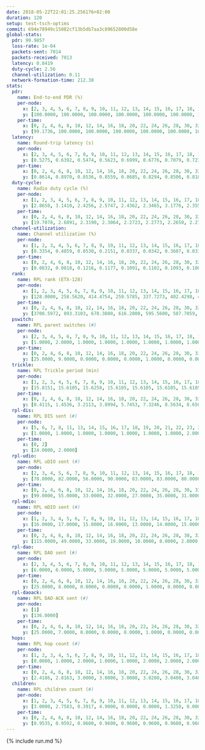 ```yaml
---
date: 2018-05-22T22:01:25.256176+02:00
duration: 120
setup: test-tsch-optims
commit: 694e78949c15882cf13b5db7aa3c89652800d58e
global-stats:
  pdr: 99.9857
  loss-rate: 1e-04
  packets-sent: 7014
  packets-received: 7013
  latency: 0.8419
  duty-cycle: 2.56
  channel-utilization: 0.11
  network-formation-time: 212.38
stats:
  pdr:
    name: End-to-end PDR (%)
    per-node:
      x: [2, 3, 4, 5, 6, 7, 8, 9, 10, 11, 12, 13, 14, 15, 16, 17, 18, 19, 20, 21, 22, 23, 24, 25]
      y: [100.0000, 100.0000, 100.0000, 100.0000, 100.0000, 100.0000, 100.0000, 100.0000, 100.0000, 99.6815, 100.0000, 100.0000, 100.0000, 100.0000, 100.0000, 100.0000, 100.0000, 100.0000, 100.0000, 100.0000, 100.0000, 100.0000, 100.0000, 100.0000]
    per-time:
      x: [0, 2, 4, 6, 8, 10, 12, 14, 16, 18, 20, 22, 24, 26, 28, 30, 32, 34, 36, 38, 40, 42, 44, 46, 48, 50, 52, 54, 56, 58, 60, 62, 64, 66, 68, 70, 72, 74, 76, 78, 80, 82, 84, 86, 88, 90, 92, 94, 96, 98, 100, 102, 104, 106, 108, 110, 112, 114, 116, 118]
      y: [99.1736, 100.0000, 100.0000, 100.0000, 100.0000, 100.0000, 100.0000, 100.0000, 100.0000, 100.0000, 100.0000, 100.0000, 100.0000, 100.0000, 100.0000, 100.0000, 100.0000, 100.0000, 100.0000, 100.0000, 100.0000, 100.0000, 100.0000, 100.0000, 100.0000, 100.0000, 100.0000, 100.0000, 100.0000, 100.0000, 100.0000, 100.0000, 100.0000, 100.0000, 100.0000, 100.0000, 100.0000, 100.0000, 100.0000, 100.0000, 100.0000, 100.0000, 100.0000, 100.0000, 100.0000, 100.0000, 100.0000, 100.0000, 100.0000, 100.0000, 100.0000, 100.0000, 100.0000, 100.0000, 100.0000, 100.0000, 100.0000, 100.0000, 100.0000, null]
  latency:
    name: Round-trip latency (s)
    per-node:
      x: [2, 3, 4, 5, 6, 7, 8, 9, 10, 11, 12, 13, 14, 15, 16, 17, 18, 19, 20, 21, 22, 23, 24, 25]
      y: [0.5275, 0.6392, 0.5474, 0.5623, 0.6999, 0.6776, 0.7079, 0.7237, 0.6307, 0.8561, 0.6264, 0.7528, 0.9019, 0.8248, 0.9174, 0.8395, 0.9662, 0.9715, 1.1078, 1.1392, 1.0311, 1.1835, 1.1237, 1.2340]
    per-time:
      x: [0, 2, 4, 6, 8, 10, 12, 14, 16, 18, 20, 22, 24, 26, 28, 30, 32, 34, 36, 38, 40, 42, 44, 46, 48, 50, 52, 54, 56, 58, 60, 62, 64, 66, 68, 70, 72, 74, 76, 78, 80, 82, 84, 86, 88, 90, 92, 94, 96, 98, 100, 102, 104, 106, 108, 110, 112, 114, 116, 118]
      y: [0.8614, 0.8970, 0.8536, 0.8559, 0.8685, 0.8294, 0.8506, 0.8180, 0.8125, 0.8207, 0.8801, 0.8820, 0.8284, 0.8888, 0.8509, 0.8519, 0.8603, 0.8610, 0.8718, 0.8874, 0.8422, 0.8259, 0.8650, 0.8527, 0.8409, 0.8470, 0.8451, 0.8427, 0.8875, 0.8471, 0.8502, 0.8443, 0.8509, 0.8141, 0.8358, 0.8298, 0.8762, 0.8378, 0.8228, 0.8361, 0.8117, 0.8528, 0.8503, 0.7742, 0.7871, 0.8435, 0.7887, 0.8073, 0.8362, 0.8281, 0.8179, 0.7848, 0.8339, 0.8343, 0.8560, 0.8444, 0.7910, 0.8580, 0.8600, null]
  duty-cycle:
    name: Radio duty cycle (%)
    per-node:
      x: [1, 2, 3, 4, 5, 6, 7, 8, 9, 10, 11, 12, 13, 14, 15, 16, 17, 18, 19, 20, 21, 22, 23, 24, 25]
      y: [2.8650, 3.1410, 2.4256, 2.5747, 2.4362, 2.3465, 3.1776, 2.3556, 2.4278, 2.1724, 2.4216, 2.4444, 2.4726, 2.4145, 3.1083, 2.3157, 2.4146, 2.7737, 2.5399, 2.4947, 2.4586, 2.5707, 2.4270, 2.6547, 2.6833]
    per-time:
      x: [0, 2, 4, 6, 8, 10, 12, 14, 16, 18, 20, 22, 24, 26, 28, 30, 32, 34, 36, 38, 40, 42, 44, 46, 48, 50, 52, 54, 56, 58, 60, 62, 64, 66, 68, 70, 72, 74, 76, 78, 80, 82, 84, 86, 88, 90, 92, 94, 96, 98, 100, 102, 104, 106, 108, 110, 112, 114, 116, 118]
      y: [19.7078, 2.6891, 2.3190, 2.3064, 2.2723, 2.2773, 2.2650, 2.2785, 2.2673, 2.2540, 2.2462, 2.2471, 2.2917, 2.2828, 2.2978, 2.3030, 2.2938, 2.2691, 2.2797, 2.2843, 2.2948, 2.2563, 2.2730, 2.2378, 2.2868, 2.2659, 2.2605, 2.2745, 2.2722, 2.2826, 2.2968, 2.2497, 2.2698, 2.2627, 2.2584, 2.2516, 2.2673, 2.2540, 2.2701, 2.2613, 2.2653, 2.2604, 2.2573, 2.3081, 2.2422, 2.2291, 2.2310, 2.2583, 2.2486, 2.2481, 2.2613, 2.2489, 2.2477, 2.2143, 2.2742, 2.2550, 2.2686, 2.2733, 2.2349, 2.2730]
  channel-utilization:
    name: Channel utilization (%)
    per-node:
      x: [1, 2, 3, 4, 5, 6, 7, 8, 9, 10, 11, 12, 13, 14, 15, 16, 17, 18, 19, 20, 21, 22, 23, 24, 25]
      y: [0.3354, 0.4859, 0.0530, 0.2151, 0.0337, 0.0342, 0.3607, 0.0338, 0.0744, 0.0299, 0.0368, 0.0701, 0.0443, 0.0304, 0.3206, 0.0340, 0.0342, 0.1634, 0.0501, 0.0463, 0.0347, 0.0400, 0.0364, 0.0532, 0.0403]
    per-time:
      x: [0, 2, 4, 6, 8, 10, 12, 14, 16, 18, 20, 22, 24, 26, 28, 30, 32, 34, 36, 38, 40, 42, 44, 46, 48, 50, 52, 54, 56, 58, 60, 62, 64, 66, 68, 70, 72, 74, 76, 78, 80, 82, 84, 86, 88, 90, 92, 94, 96, 98, 100, 102, 104, 106, 108, 110, 112, 114, 116, 118]
      y: [0.0832, 0.0818, 0.1216, 0.1177, 0.1091, 0.1102, 0.1093, 0.1086, 0.1098, 0.1020, 0.1027, 0.1040, 0.1176, 0.1149, 0.1185, 0.1218, 0.1152, 0.1087, 0.1121, 0.1162, 0.1191, 0.1049, 0.1103, 0.1016, 0.1123, 0.1074, 0.1075, 0.1120, 0.1114, 0.1149, 0.1180, 0.1042, 0.1080, 0.1097, 0.1040, 0.1032, 0.1110, 0.1068, 0.1071, 0.1083, 0.1090, 0.1049, 0.1087, 0.1147, 0.1047, 0.0969, 0.0989, 0.1057, 0.0998, 0.1021, 0.1073, 0.1053, 0.0983, 0.0967, 0.1073, 0.1058, 0.1097, 0.1093, 0.1028, 0.1042]
  rank:
    name: RPL rank (ETX-128)
    per-node:
      x: [1, 2, 3, 4, 5, 6, 7, 8, 9, 10, 11, 12, 13, 14, 15, 16, 17, 18, 19, 20, 21, 22, 23, 24, 25]
      y: [128.0000, 258.5620, 414.4754, 259.5785, 337.7273, 402.4298, 406.7769, 423.3967, 460.2397, 403.5620, 665.6855, 505.0744, 539.5000, 658.0488, 555.0661, 726.6721, 690.1301, 711.2705, 736.9421, 1354.7519, 1426.0397, 871.3884, 927.2742, 1414.6942, 990.0909]
    per-time:
      x: [0, 2, 4, 6, 8, 10, 12, 14, 16, 18, 20, 22, 24, 26, 28, 30, 32, 34, 36, 38, 40, 42, 44, 46, 48, 50, 52, 54, 56, 58, 60, 62, 64, 66, 68, 70, 72, 74, 76, 78, 80, 82, 84, 86, 88, 90, 92, 94, 96, 98, 100, 102, 104, 106, 108, 110, 112, 114, 116, 118]
      y: [3708.5972, 893.3103, 678.3800, 616.2800, 595.5600, 587.7059, 569.9000, 569.2800, 568.9200, 568.5000, 573.8800, 572.4600, 578.6200, 602.4800, 621.7400, 629.8600, 616.9600, 614.6200, 608.3269, 598.2500, 582.4510, 583.6667, 574.4600, 572.2800, 570.5686, 557.0000, 558.7400, 556.5490, 557.1538, 553.8200, 558.3333, 554.4600, 550.6600, 555.2800, 557.8800, 561.7647, 573.5600, 577.7200, 575.5800, 572.3800, 586.0000, 582.6078, 577.4800, 584.8039, 571.5294, 570.5098, 565.3333, 558.2400, 558.5800, 560.9000, 564.8235, 553.9000, 543.3000, 545.3400, 548.8800, 555.0000, 557.0000, 548.9400, 545.1800, 547.9800]
  pswitch:
    name: RPL parent switches (#)
    per-node:
      x: [2, 3, 4, 5, 6, 7, 8, 9, 10, 11, 12, 13, 14, 15, 16, 17, 18, 19, 20, 21, 22, 23, 24, 25]
      y: [1.0000, 2.0000, 1.0000, 1.0000, 1.0000, 1.0000, 1.0000, 1.0000, 1.0000, 4.0000, 1.0000, 2.0000, 3.0000, 1.0000, 2.0000, 3.0000, 2.0000, 1.0000, 9.0000, 6.0000, 1.0000, 5.0000, 1.0000, 4.0000]
    per-time:
      x: [0, 2, 4, 6, 8, 10, 12, 14, 16, 18, 20, 22, 24, 26, 28, 30, 32, 34, 36, 38, 40, 42, 44, 46, 48, 50, 52, 54, 56, 58, 60, 62, 64, 66, 68, 70, 72, 74, 76, 78, 80, 82, 84, 86, 88, 90, 92, 94, 96, 98, 100, 102, 104, 106, 108, 110, 112]
      y: [25.0000, 9.0000, 0.0000, 0.0000, 0.0000, 1.0000, 0.0000, 0.0000, 0.0000, 0.0000, 0.0000, 0.0000, 0.0000, 0.0000, 0.0000, 0.0000, 0.0000, 0.0000, 2.0000, 2.0000, 1.0000, 1.0000, 0.0000, 0.0000, 1.0000, 0.0000, 0.0000, 1.0000, 2.0000, 0.0000, 1.0000, 0.0000, 0.0000, 0.0000, 0.0000, 1.0000, 0.0000, 0.0000, 0.0000, 0.0000, 1.0000, 1.0000, 0.0000, 1.0000, 1.0000, 1.0000, 1.0000, 0.0000, 0.0000, 0.0000, 1.0000, 0.0000, 0.0000, 0.0000, 0.0000, 0.0000, 1.0000]
  trickle:
    name: RPL Trickle period (min)
    per-node:
      x: [1, 2, 3, 4, 5, 6, 7, 8, 9, 10, 11, 12, 13, 14, 15, 16, 17, 18, 19, 20, 21, 22, 23, 24, 25]
      y: [15.8151, 15.6105, 15.6258, 15.6105, 15.6105, 15.6105, 15.6105, 15.6105, 15.5924, 15.5924, 14.9526, 15.6105, 15.5978, 15.5509, 15.5817, 15.5973, 15.6220, 15.0718, 15.5772, 15.0128, 15.0057, 14.8370, 15.3171, 15.1913, 15.4486]
    per-time:
      x: [0, 2, 4, 6, 8, 10, 12, 14, 16, 18, 20, 22, 24, 26, 28, 30, 32, 34, 36, 38, 40, 42, 44, 46, 48, 50, 52, 54, 56, 58, 60, 62, 64, 66, 68, 70, 72, 74, 76, 78, 80, 82, 84, 86, 88, 90, 92, 94, 96, 98, 100, 102, 104, 106, 108, 110, 112, 114, 116, 118]
      y: [0.4115, 1.4536, 3.2113, 3.8994, 5.7453, 7.3246, 8.5634, 8.6508, 8.9129, 14.6801, 16.2529, 17.1267, 17.4763, 17.4763, 17.4763, 17.4763, 17.4763, 17.4763, 17.4763, 17.4763, 17.4763, 17.4763, 17.4763, 17.4763, 17.4763, 17.4763, 17.4763, 17.4763, 17.4763, 17.4763, 17.4763, 17.4763, 17.4763, 17.4763, 17.4763, 17.4763, 17.4763, 17.4763, 17.4763, 17.4763, 17.4763, 17.4763, 17.4763, 17.4763, 17.4763, 17.4763, 17.4763, 17.4763, 17.4763, 17.4763, 17.4763, 17.4763, 17.4763, 17.4763, 17.4763, 17.4763, 17.4763, 17.4763, 17.4763, 17.4763]
  rpl-dis:
    name: RPL DIS sent (#)
    per-node:
      x: [5, 6, 7, 8, 11, 13, 14, 15, 16, 17, 18, 19, 20, 21, 22, 23, 24, 25]
      y: [1.0000, 1.0000, 1.0000, 1.0000, 1.0000, 1.0000, 1.0000, 2.0000, 1.0000, 1.0000, 1.0000, 1.0000, 2.0000, 2.0000, 1.0000, 2.0000, 1.0000, 5.0000]
    per-time:
      x: [0, 2]
      y: [24.0000, 2.0000]
  rpl-udio:
    name: RPL uDIO sent (#)
    per-node:
      x: [2, 3, 4, 5, 6, 7, 8, 9, 10, 11, 12, 13, 14, 15, 16, 17, 18, 19, 20, 21, 22, 23, 24, 25]
      y: [78.0000, 82.0000, 56.0000, 90.0000, 83.0000, 83.0000, 80.0000, 79.0000, 81.0000, 87.0000, 80.0000, 88.0000, 82.0000, 71.0000, 89.0000, 85.0000, 72.0000, 78.0000, 88.0000, 90.0000, 81.0000, 91.0000, 86.0000, 90.0000]
    per-time:
      x: [0, 2, 4, 6, 8, 10, 12, 14, 16, 18, 20, 22, 24, 26, 28, 30, 32, 34, 36, 38, 40, 42, 44, 46, 48, 50, 52, 54, 56, 58, 60, 62, 64, 66, 68, 70, 72, 74, 76, 78, 80, 82, 84, 86, 88, 90, 92, 94, 96, 98, 100, 102, 104, 106, 108, 110, 112, 114, 116, 118, 120]
      y: [99.0000, 55.0000, 33.0000, 32.0000, 27.0000, 35.0000, 31.0000, 32.0000, 32.0000, 31.0000, 30.0000, 33.0000, 30.0000, 35.0000, 29.0000, 39.0000, 30.0000, 30.0000, 33.0000, 29.0000, 31.0000, 31.0000, 32.0000, 32.0000, 31.0000, 32.0000, 30.0000, 31.0000, 28.0000, 27.0000, 36.0000, 34.0000, 33.0000, 32.0000, 27.0000, 27.0000, 36.0000, 34.0000, 29.0000, 30.0000, 33.0000, 30.0000, 28.0000, 32.0000, 31.0000, 32.0000, 32.0000, 35.0000, 29.0000, 32.0000, 27.0000, 26.0000, 34.0000, 30.0000, 33.0000, 35.0000, 27.0000, 26.0000, 31.0000, 30.0000, 9.0000]
  rpl-mdio:
    name: RPL mDIO sent (#)
    per-node:
      x: [1, 2, 3, 4, 5, 6, 7, 8, 9, 10, 11, 12, 13, 14, 15, 16, 17, 18, 19, 20, 21, 22, 23, 24, 25]
      y: [16.0000, 17.0000, 15.0000, 16.0000, 13.0000, 14.0000, 15.0000, 14.0000, 15.0000, 14.0000, 22.0000, 15.0000, 13.0000, 13.0000, 16.0000, 14.0000, 14.0000, 20.0000, 14.0000, 19.0000, 19.0000, 19.0000, 19.0000, 20.0000, 15.0000]
    per-time:
      x: [0, 2, 4, 6, 8, 10, 12, 14, 16, 18, 20, 22, 24, 26, 28, 30, 32, 34, 36, 38, 40, 42, 44, 46, 48, 50, 52, 54, 56, 58, 60, 62, 64, 66, 68, 70, 72, 74, 76, 78, 80, 82, 84, 86, 88, 90, 92, 94, 96, 98, 100, 102, 104, 106, 108, 110, 112, 114, 116, 118, 120]
      y: [115.0000, 49.0000, 33.0000, 19.0000, 10.0000, 8.0000, 2.0000, 10.0000, 9.0000, 3.0000, 1.0000, 1.0000, 0.0000, 1.0000, 6.0000, 4.0000, 7.0000, 3.0000, 3.0000, 0.0000, 1.0000, 0.0000, 4.0000, 2.0000, 8.0000, 6.0000, 1.0000, 3.0000, 1.0000, 0.0000, 3.0000, 3.0000, 5.0000, 2.0000, 5.0000, 4.0000, 3.0000, 0.0000, 0.0000, 6.0000, 2.0000, 5.0000, 6.0000, 4.0000, 1.0000, 1.0000, 0.0000, 0.0000, 2.0000, 6.0000, 3.0000, 8.0000, 5.0000, 1.0000, 0.0000, 0.0000, 0.0000, 2.0000, 4.0000, 8.0000, 2.0000]
  rpl-dao:
    name: RPL DAO sent (#)
    per-node:
      x: [2, 3, 4, 5, 6, 7, 8, 9, 10, 11, 12, 13, 14, 15, 16, 17, 18, 19, 20, 21, 22, 23, 24, 25]
      y: [6.0000, 6.0000, 5.0000, 5.0000, 5.0000, 5.0000, 5.0000, 5.0000, 5.0000, 7.0000, 5.0000, 5.0000, 6.0000, 5.0000, 5.0000, 6.0000, 6.0000, 5.0000, 9.0000, 7.0000, 5.0000, 7.0000, 5.0000, 8.0000]
    per-time:
      x: [0, 2, 4, 6, 8, 10, 12, 14, 16, 18, 20, 22, 24, 26, 28, 30, 32, 34, 36, 38, 40, 42, 44, 46, 48, 50, 52, 54, 56, 58, 60, 62, 64, 66, 68, 70, 72, 74, 76, 78, 80, 82, 84, 86, 88, 90, 92, 94, 96, 98, 100, 102, 104, 106, 108, 110, 112, 114, 116, 118]
      y: [25.0000, 8.0000, 0.0000, 0.0000, 0.0000, 1.0000, 0.0000, 0.0000, 0.0000, 0.0000, 0.0000, 0.0000, 0.0000, 0.0000, 19.0000, 3.0000, 2.0000, 0.0000, 2.0000, 3.0000, 1.0000, 1.0000, 0.0000, 0.0000, 1.0000, 0.0000, 0.0000, 1.0000, 15.0000, 1.0000, 3.0000, 0.0000, 0.0000, 1.0000, 1.0000, 2.0000, 1.0000, 0.0000, 0.0000, 0.0000, 1.0000, 1.0000, 8.0000, 9.0000, 2.0000, 1.0000, 1.0000, 1.0000, 1.0000, 1.0000, 2.0000, 0.0000, 0.0000, 0.0000, 0.0000, 0.0000, 5.0000, 11.0000, 2.0000, 1.0000]
  rpl-daoack:
    name: RPL DAO-ACK sent (#)
    per-node:
      x: [1]
      y: [136.0000]
    per-time:
      x: [0, 2, 4, 6, 8, 10, 12, 14, 16, 18, 20, 22, 24, 26, 28, 30, 32, 34, 36, 38, 40, 42, 44, 46, 48, 50, 52, 54, 56, 58, 60, 62, 64, 66, 68, 70, 72, 74, 76, 78, 80, 82, 84, 86, 88, 90, 92, 94, 96, 98, 100, 102, 104, 106, 108, 110, 112, 114, 116, 118]
      y: [25.0000, 7.0000, 0.0000, 0.0000, 0.0000, 1.0000, 0.0000, 0.0000, 0.0000, 0.0000, 0.0000, 0.0000, 0.0000, 0.0000, 18.0000, 3.0000, 2.0000, 0.0000, 2.0000, 3.0000, 1.0000, 1.0000, 0.0000, 0.0000, 1.0000, 0.0000, 0.0000, 1.0000, 15.0000, 1.0000, 3.0000, 0.0000, 0.0000, 1.0000, 1.0000, 2.0000, 1.0000, 0.0000, 0.0000, 0.0000, 1.0000, 1.0000, 8.0000, 9.0000, 2.0000, 1.0000, 1.0000, 1.0000, 1.0000, 1.0000, 2.0000, 0.0000, 0.0000, 0.0000, 0.0000, 0.0000, 5.0000, 11.0000, 2.0000, 1.0000]
  hops:
    name: RPL hop count (#)
    per-node:
      x: [1, 2, 3, 4, 5, 6, 7, 8, 9, 10, 11, 12, 13, 14, 15, 16, 17, 18, 19, 20, 21, 22, 23, 24, 25]
      y: [0.0000, 1.0000, 2.0000, 1.0000, 1.0000, 2.0000, 2.0000, 2.0000, 2.0000, 2.0000, 3.2833, 2.0000, 2.3500, 3.3667, 3.0000, 3.6667, 3.1417, 3.9750, 4.0000, 4.9160, 5.0924, 4.0000, 5.3445, 4.9832, 5.7436]
    per-time:
      x: [0, 2, 4, 6, 8, 10, 12, 14, 16, 18, 20, 22, 24, 26, 28, 30, 32, 34, 36, 38, 40, 42, 44, 46, 48, 50, 52, 54, 56, 58, 60, 62, 64, 66, 68, 70, 72, 74, 76, 78, 80, 82, 84, 86, 88, 90, 92, 94, 96, 98, 100, 102, 104, 106, 108, 110, 112, 114, 116, 118]
      y: [2.4186, 2.8163, 3.0000, 3.0000, 3.0000, 3.0200, 3.0400, 3.0400, 3.0400, 3.0400, 3.0400, 3.0400, 3.0400, 3.0400, 3.0400, 3.0400, 3.0400, 3.0400, 3.0400, 3.0200, 3.0800, 3.0400, 3.0000, 3.0000, 3.0400, 3.0400, 3.0400, 3.0200, 2.9600, 2.9600, 2.9400, 2.9200, 2.9200, 2.9200, 2.9200, 2.9200, 2.9200, 2.9200, 2.9200, 2.9200, 2.9200, 2.9200, 2.9200, 2.9200, 2.9200, 2.8800, 2.8800, 2.8800, 2.8800, 2.8800, 2.8800, 2.8800, 2.8800, 2.8800, 2.8800, 2.8800, 2.8400, 2.8400, 2.8400, 2.8400]
  children:
    name: RPL children count (#)
    per-node:
      x: [1, 2, 3, 4, 5, 6, 7, 8, 9, 10, 11, 12, 13, 14, 15, 16, 17, 18, 19, 20, 21, 22, 23, 24, 25]
      y: [3.0000, 2.7583, 0.3917, 4.9000, 0.0000, 0.0000, 1.3250, 0.0000, 1.2250, 0.0000, 0.0000, 0.9583, 0.2917, 0.0000, 4.2083, 0.0000, 0.0000, 3.2083, 0.3866, 0.4706, 0.0000, 0.0917, 0.0840, 0.6471, 0.0000]
    per-time:
      x: [0, 2, 4, 6, 8, 10, 12, 14, 16, 18, 20, 22, 24, 26, 28, 30, 32, 34, 36, 38, 40, 42, 44, 46, 48, 50, 52, 54, 56, 58, 60, 62, 64, 66, 68, 70, 72, 74, 76, 78, 80, 82, 84, 86, 88, 90, 92, 94, 96, 98, 100, 102, 104, 106, 108, 110, 112, 114, 116, 118]
      y: [0.9535, 0.9592, 0.9600, 0.9600, 0.9600, 0.9600, 0.9600, 0.9600, 0.9600, 0.9600, 0.9600, 0.9600, 0.9600, 0.9600, 0.9600, 0.9600, 0.9600, 0.9600, 0.9600, 0.9600, 0.9600, 0.9600, 0.9600, 0.9600, 0.9600, 0.9600, 0.9600, 0.9600, 0.9600, 0.9600, 0.9600, 0.9600, 0.9600, 0.9600, 0.9600, 0.9600, 0.9600, 0.9600, 0.9600, 0.9600, 0.9600, 0.9600, 0.9600, 0.9600, 0.9600, 0.9600, 0.9600, 0.9600, 0.9600, 0.9600, 0.9600, 0.9600, 0.9600, 0.9600, 0.9600, 0.9600, 0.9600, 0.9600, 0.9600, 0.9600]
---
```


{% include run.md %}
